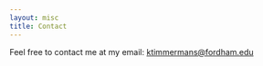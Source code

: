 ```yaml
---
layout: misc
title: Contact
---
```




Feel free to contact me at my email: ktimmermans@fordham.edu

